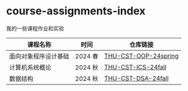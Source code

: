# course-assignments-index
我的一些课程作业和实验

| 课程名称             | 时间    | 仓库链接                                                     |
| -------------------- | ------- | ------------------------------------------------------------ |
| 面向对象程序设计基础 | 2024 春 | [THU-CST-OOP-24spring](https://github.com/tfia/THU-CST-OOP-24spring) |
| 计算机系统概论       | 2024 秋 | [THU-CST-ICS-24fall](https://github.com/tfia/THU-CST-ICS-24fall) |
| 数据结构             | 2024 秋 | [THU-CST-DSA-24fall](https://github.com/tfia/THU-CST-DSA-24fall) |


